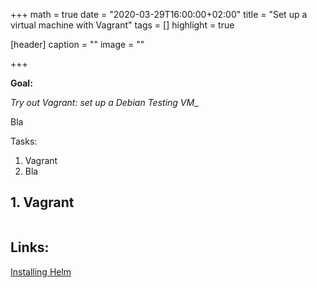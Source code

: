 +++
math = true
date = "2020-03-29T16:00:00+02:00"
title = "Set up a virtual machine with Vagrant"
tags = []
highlight = true

[header]
  caption = ""
  image = ""

+++

__Goal:__

_Try out Vagrant: set up a Debian Testing VM__

Bla

Tasks:

1. Vagrant 
2. Bla 

## 1. Vagrant 

```
```
## Links:
[Installing Helm](https://helm.sh/docs/intro/install/)

